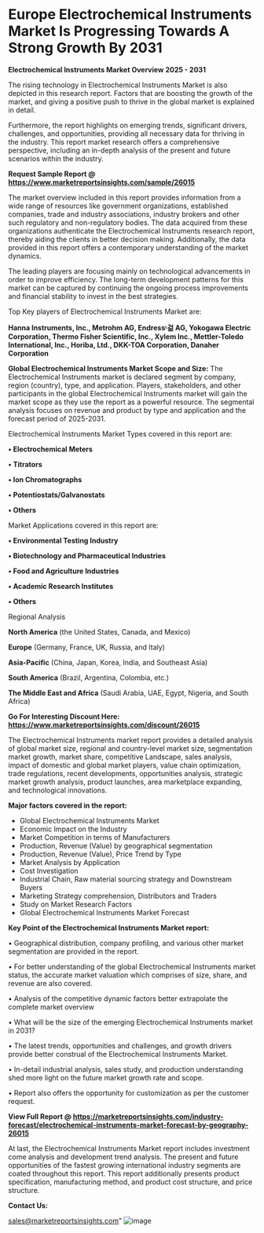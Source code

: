 # Europe Electrochemical Instruments Market Is Progressing Towards A Strong Growth By 2031

<Strong> Electrochemical Instruments Market Overview 2025 - 2031</strong>

The rising technology in Electrochemical Instruments Market is also depicted in this research report. Factors that are boosting the growth of the market, and giving a positive push to thrive in the global market is explained in detail.

Furthermore, the report highlights on emerging trends, significant drivers, challenges, and opportunities, providing all necessary data for thriving in the industry. This report market research offers a comprehensive perspective, including an in-depth analysis of the present and future scenarios within the industry.

<strong>Request Sample Report @ <a href=https://www.marketreportsinsights.com/sample/26015>https://www.marketreportsinsights.com/sample/26015</a></strong>

The market overview included in this report provides information from a wide range of resources like government organizations, established companies, trade and industry associations, industry brokers and other such regulatory and non-regulatory bodies. The data acquired from these organizations authenticate the Electrochemical Instruments research report, thereby aiding the clients in better decision making. Additionally, the data provided in this report offers a contemporary understanding of the market dynamics.

The leading players are focusing mainly on technological advancements in order to improve efficiency. The long-term development patterns for this market can be captured by continuing the ongoing process improvements and financial stability to invest in the best strategies.

Top Key players of Electrochemical Instruments Market are:

<strong>Hanna Instruments, Inc., Metrohm AG, Endressᶫ걺 AG, Yokogawa Electric Corporation, Thermo Fisher Scientific, Inc., Xylem Inc., Mettler-Toledo International, Inc., Horiba, Ltd., DKK-TOA Corporation, Danaher Corporation</strong>

<strong><b>Global Electrochemical Instruments Market Scope and Size:</b></strong>
The Electrochemical Instruments market is declared segment by company, region (country), type, and application. Players, stakeholders, and other participants in the global Electrochemical Instruments market will gain the market scope as they use the report as a powerful resource. The segmental analysis focuses on revenue and product by type and application and the forecast period of 2025-2031.

Electrochemical Instruments Market Types covered in this report are:

<strong>• Electrochemical Meters

• Titrators

• Ion Chromatographs

• Potentiostats/Galvanostats

• Others</strong>

Market Applications covered in this report are:

<strong>• Environmental Testing Industry

• Biotechnology and Pharmaceutical Industries

• Food and Agriculture Industries

• Academic Research Institutes

• Others</strong> 

Regional Analysis

<strong>North America</strong> (the United States, Canada, and Mexico)

<strong>Europe</strong> (Germany, France, UK, Russia, and Italy)

<strong>Asia-Pacific</strong> (China, Japan, Korea, India, and Southeast Asia)

<strong>South America</strong> (Brazil, Argentina, Colombia, etc.)

<strong>The Middle East and Africa</strong> (Saudi Arabia, UAE, Egypt, Nigeria, and South Africa)

<strong>Go For Interesting Discount Here: <a href=https://www.marketreportsinsights.com/discount/26015>https://www.marketreportsinsights.com/discount/26015</a></strong>

The Electrochemical Instruments market report provides a detailed analysis of global market size, regional and country-level market size, segmentation market growth, market share, competitive Landscape, sales analysis, impact of domestic and global market players, value chain optimization, trade regulations, recent developments, opportunities analysis, strategic market growth analysis, product launches, area marketplace expanding, and technological innovations.

<strong><b>Major factors covered in the report:</b></strong>
<ul>
  <li>Global Electrochemical Instruments Market </li>
  <li>Economic Impact on the Industry</li>
  <li>Market Competition in terms of Manufacturers</li>
  <li>Production, Revenue (Value) by geographical segmentation</li>
  <li>Production, Revenue (Value), Price Trend by Type</li>
  <li>Market Analysis by Application</li>
  <li>Cost Investigation</li>
  <li>Industrial Chain, Raw material sourcing strategy and Downstream Buyers</li>
  <li>Marketing Strategy comprehension, Distributors and Traders</li>
  <li>Study on Market Research Factors</li>
  <li>Global Electrochemical Instruments Market Forecast</li>
</ul>

<strong><b>Key Point of the Electrochemical Instruments Market report:</b></strong>

• Geographical distribution, company profiling, and various other market segmentation are provided in the report.

• For better understanding of the global Electrochemical Instruments market status, the accurate market valuation which comprises of size, share, and revenue are also covered.

• Analysis of the competitive dynamic factors better extrapolate the complete market overview

• What will be the size of the emerging Electrochemical Instruments market in 2031?

• The latest trends, opportunities and challenges, and growth drivers provide better construal of the Electrochemical Instruments Market.

• In-detail industrial analysis, sales study, and production understanding shed more light on the future market growth rate and scope.

• Report also offers the opportunity for customization as per the customer request.

<strong><b>View Full Report @ <a href=https://marketreportsinsights.com/industry-forecast/electrochemical-instruments-market-forecast-by-geography-26015>https://marketreportsinsights.com/industry-forecast/electrochemical-instruments-market-forecast-by-geography-26015</a></b></strong>


At last, the Electrochemical Instruments Market report includes investment come analysis and development trend analysis. The present and future opportunities of the fastest growing international industry segments are coated throughout this report. This report additionally presents product specification, manufacturing method, and product cost structure, and price structure.

<strong>Contact Us:</strong>

sales@marketreportsinsights.com"
![image](https://github.com/user-attachments/assets/ff76e518-9cce-4277-a57d-25754f3e0658)
